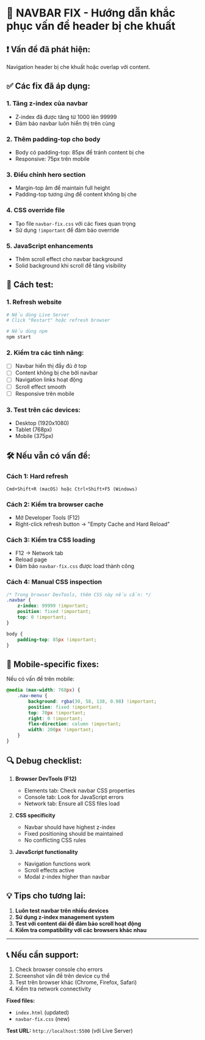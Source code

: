 # 🔧 NAVBAR FIX - Hướng dẫn khắc phục vấn đề header bị che khuất

## ❗ Vấn đề đã phát hiện:
Navigation header bị che khuất hoặc overlap với content.

## ✅ Các fix đã áp dụng:

### 1. **Tăng z-index của navbar**
- Z-index đã được tăng từ 1000 lên 99999
- Đảm bảo navbar luôn hiển thị trên cùng

### 2. **Thêm padding-top cho body**
- Body có padding-top: 85px để tránh content bị che
- Responsive: 75px trên mobile

### 3. **Điều chỉnh hero section**
- Margin-top âm để maintain full height
- Padding-top tương ứng để content không bị che

### 4. **CSS override file**
- Tạo file `navbar-fix.css` với các fixes quan trọng
- Sử dụng `!important` để đảm bảo override

### 5. **JavaScript enhancements**
- Thêm scroll effect cho navbar background
- Solid background khi scroll để tăng visibility

## 🚀 Cách test:

### 1. **Refresh website**
```bash
# Nếu dùng Live Server
# Click "Restart" hoặc refresh browser

# Nếu dùng npm
npm start
```

### 2. **Kiểm tra các tính năng:**
- [ ] Navbar hiển thị đầy đủ ở top
- [ ] Content không bị che bởi navbar
- [ ] Navigation links hoạt động
- [ ] Scroll effect smooth
- [ ] Responsive trên mobile

### 3. **Test trên các devices:**
- Desktop (1920x1080)
- Tablet (768px)
- Mobile (375px)

## 🛠️ Nếu vẫn có vấn đề:

### **Cách 1: Hard refresh**
```
Cmd+Shift+R (macOS) hoặc Ctrl+Shift+F5 (Windows)
```

### **Cách 2: Kiểm tra browser cache**
- Mở Developer Tools (F12)
- Right-click refresh button → "Empty Cache and Hard Reload"

### **Cách 3: Kiểm tra CSS loading**
- F12 → Network tab
- Reload page
- Đảm bảo `navbar-fix.css` được load thành công

### **Cách 4: Manual CSS inspection**
```css
/* Trong browser DevTools, thêm CSS này nếu cần: */
.navbar {
    z-index: 99999 !important;
    position: fixed !important;
    top: 0 !important;
}

body {
    padding-top: 85px !important;
}
```

## 📱 Mobile-specific fixes:

Nếu có vấn đề trên mobile:

```css
@media (max-width: 768px) {
    .nav-menu {
        background: rgba(30, 58, 138, 0.98) !important;
        position: fixed !important;
        top: 70px !important;
        right: 0 !important;
        flex-direction: column !important;
        width: 200px !important;
    }
}
```

## 🔍 Debug checklist:

1. **Browser DevTools (F12)**
   - Elements tab: Check navbar CSS properties
   - Console tab: Look for JavaScript errors
   - Network tab: Ensure all CSS files load

2. **CSS specificity**
   - Navbar should have highest z-index
   - Fixed positioning should be maintained
   - No conflicting CSS rules

3. **JavaScript functionality**
   - Navigation functions work
   - Scroll effects active
   - Modal z-index higher than navbar

## 💡 Tips cho tương lai:

1. **Luôn test navbar trên nhiều devices**
2. **Sử dụng z-index management system**
3. **Test với content dài để đảm bảo scroll hoạt động**
4. **Kiểm tra compatibility với các browsers khác nhau**

---

## 📞 Nếu cần support:

1. Check browser console cho errors
2. Screenshot vấn đề trên device cụ thể
3. Test trên browser khác (Chrome, Firefox, Safari)
4. Kiểm tra network connectivity

**Fixed files:**
- `index.html` (updated)
- `navbar-fix.css` (new)

**Test URL:** `http://localhost:5500` (với Live Server)
